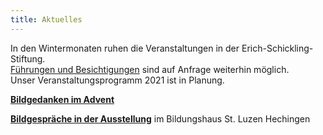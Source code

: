```yaml
---
title: Aktuelles
---
```


In den Wintermonaten ruhen die Veranstaltungen in der Erich-Schickling-Stiftung.   
[Führungen und Besichtigungen](/fuehrungen/) sind auf Anfrage weiterhin möglich.  
Unser Veranstaltungsprogramm 2021 ist in Planung.
   


[**Bildgedanken im Advent**](/bildgedanken/20201129adventdavid/)

[**Bildgespräche in der Ausstellung**](https://www.youtube.com/watch?v=3nhrK_LALV0&list=PLtBXVmJbclJjH78xhvOrsd8FzMtt0k70R&index=1&t=20s/) im Bildungshaus St. Luzen Hechingen

